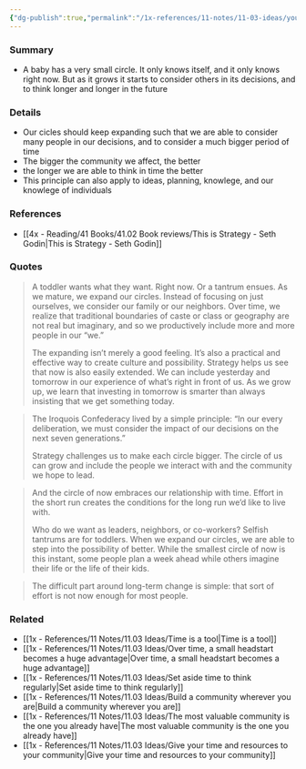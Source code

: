 ```yaml
---
{"dg-publish":true,"permalink":"/1x-references/11-notes/11-03-ideas/your-circle-of-people-and-time-should-always-be-expanding/","title":"Your circle of people and time should always be expanding","created":"2025-03-30T02:09:40.935+03:00","updated":"2025-04-10T18:07:37.363+03:00"}
---
```



### Summary
- A baby has a very small circle. It only knows itself, and it only knows right now. But as it grows it starts to consider others in its decisions, and to think longer and longer in the future

### Details
- Our cicles should keep expanding such that we are able to consider many people in our decisions, and to consider a much bigger period of time
- The bigger the community we affect, the better
- the longer we are able to think in time the better
- This principle can also apply to ideas, planning, knowlege, and our knowlege of individuals

### References
- [[4x - Reading/41 Books/41.02 Book reviews/This is Strategy - Seth Godin\|This is Strategy - Seth Godin]]

### Quotes
> A toddler wants what they want. Right now. Or a tantrum ensues.
> As we mature, we expand our circles. Instead of focusing on just ourselves, we consider our family or our neighbors. Over time, we realize that traditional boundaries of caste or class or geography are not real but imaginary, and so we productively include more and more people in our “we.”
> 
> The expanding isn’t merely a good feeling. It’s also a practical and effective way to create culture and possibility.
> Strategy helps us see that now is also easily extended. We can include yesterday and tomorrow in our experience of what’s right in front of us. As we grow up, we learn that investing in tomorrow is smarter than always insisting that we get something today.

> The Iroquois Confederacy lived by a simple principle: “In our every deliberation, we must consider the impact of our decisions on the next seven generations.”
> 
> Strategy challenges us to make each circle bigger. The circle of us can grow and include the people we interact with and the community we hope to lead.

> And the circle of now embraces our relationship with time. Effort in the short run creates the conditions for the long run we’d like to live with.
> 
> Who do we want as leaders, neighbors, or co-workers? Selfish tantrums are for toddlers. When we expand our circles, we are able to step into the possibility of better. While the smallest circle of now is this instant, some people plan a week ahead while others imagine their life or the life of their kids.

> The difficult part around long-term change is simple: that sort of effort is not now enough for most people.


### Related
- [[1x - References/11 Notes/11.03 Ideas/Time is a tool\|Time is a tool]]
- [[1x - References/11 Notes/11.03 Ideas/Over time, a small headstart becomes a huge advantage\|Over time, a small headstart becomes a huge advantage]]
- [[1x - References/11 Notes/11.03 Ideas/Set aside time to think regularly\|Set aside time to think regularly]]
- [[1x - References/11 Notes/11.03 Ideas/Build a community wherever you are\|Build a community wherever you are]]
- [[1x - References/11 Notes/11.03 Ideas/The most valuable community is the one you already have\|The most valuable community is the one you already have]]
- [[1x - References/11 Notes/11.03 Ideas/Give your time and resources to your community\|Give your time and resources to your community]]
